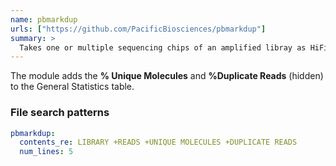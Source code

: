 ```yaml
---
name: pbmarkdup
urls: ["https://github.com/PacificBiosciences/pbmarkdup"]
summary: >
  Takes one or multiple sequencing chips of an amplified libray as HiFi reads and marks or removes duplicates
---
```


<!--
~~~~~ DO NOT EDIT ~~~~~
This file is autogenerated from the MultiQC module python docstring.
Do not edit the markdown, it will be overwritten.

File path for the source of this content: multiqc/modules/pbmarkdup/pbmarkdup.py
~~~~~~~~~~~~~~~~~~~~~~~
-->

The module adds the **% Unique Molecules** and **%Duplicate Reads** (hidden) to the General Statistics
table.

### File search patterns

```yaml
pbmarkdup:
  contents_re: LIBRARY +READS +UNIQUE MOLECULES +DUPLICATE READS
  num_lines: 5
```
